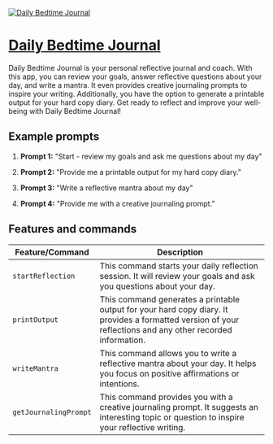 [![Daily Bedtime Journal](https://files.oaiusercontent.com/file-slkq9MG6qlrEubilOZouePKi?se=2123-10-16T23%3A36%3A55Z&sp=r&sv=2021-08-06&sr=b&rscc=max-age%3D31536000%2C%20immutable&rscd=attachment%3B%20filename%3D0c3ff1c3-ddaa-458a-8dc9-d43c2279381a.png&sig=km6lSDZTh9cPsGVtcUr1lbN6DS7LJrK8WYlhudPByd0%3D)](https://chat.openai.com/g/g-rnsmLxOHR-daily-bedtime-journal)

# [Daily Bedtime Journal](https://chat.openai.com/g/g-rnsmLxOHR-daily-bedtime-journal)

Daily Bedtime Journal is your personal reflective journal and coach. With this app, you can review your goals, answer reflective questions about your day, and write a mantra. It even provides creative journaling prompts to inspire your writing. Additionally, you have the option to generate a printable output for your hard copy diary. Get ready to reflect and improve your well-being with Daily Bedtime Journal!

## Example prompts

1. **Prompt 1:** "Start - review my goals and ask me questions about my day"

2. **Prompt 2:** "Provide me a printable output for my hard copy diary."

3. **Prompt 3:** "Write a reflective mantra about my day"

4. **Prompt 4:** "Provide me with a creative journaling prompt."


## Features and commands

| Feature/Command | Description |
| --- | --- |
| `startReflection` | This command starts your daily reflection session. It will review your goals and ask you questions about your day. |
| `printOutput` | This command generates a printable output for your hard copy diary. It provides a formatted version of your reflections and any other recorded information. |
| `writeMantra` | This command allows you to write a reflective mantra about your day. It helps you focus on positive affirmations or intentions. |
| `getJournalingPrompt` | This command provides you with a creative journaling prompt. It suggests an interesting topic or question to inspire your reflective writing. |